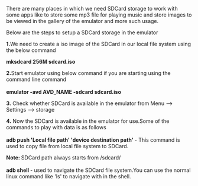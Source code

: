 There are many places in which we need SDCard storage to work with some apps like to store some mp3 file for playing music and store images to be viewed in the gallery of the emulator and more such usage. <br>

Below are the steps to setup a SDCard storage in the emulator<br>

<b>1.</b>We need to create a iso image of the SDCard in our local file system using the below command<br>

<b>mksdcard 256M sdcard.iso</b><br>

<b>2.</b>Start emulator using below command if you are starting using the command line command<br>
<br>
<b>emulator -avd AVD_NAME -sdcard sdcard.iso </b> <br>

<b>3.</b> Check whether SDCard is available in the emulator from Menu --> Settings --> storage <br>

<b>4.</b> Now the SDCard is available in the emulator for use.Some of the commands to play with data is as follows<br>
<br>
<b> adb push 'Local file path' 'device destination path' </b> - This  command is used to copy file from local file system to SDCard. <br>

<b> Note: </b> SDCard path always starts from /sdcard/<br>
<br>
<b> adb shell </b> - used to navigate the SDCard file system.You can use the normal linux command like 'ls' to navigate with in the shell.